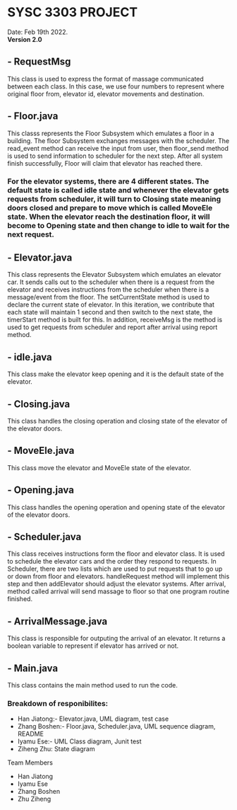 # SYSC 3303 PROJECT

Date: Feb 19th 2022.  
**Version 2.0**

## - RequestMsg
This class is used to express the format of massage communicated between each class. In this case, we use four numbers to represent where original floor from, elevator id, elevator movements and destination.

## - Floor.java 
This classs represents the Floor Subsystem which emulates a floor in a building. The floor Subsystem exchanges messages with the scheduler. The read_event method can receive the input from user, then floor_send method is used to send information to scheduler for the next step. After all system finish successfully, Floor will claim that elevator has reached there.

### For the elevator systems, there are 4 different states. The default state is called idle state and whenever the elevator gets requests from scheduler, it will turn to Closing state meaning doors closed and prepare to move which is called MoveEle state. When the elevator reach the destination floor, it will become to Opening state and then change to idle to wait for the next request.

## - Elevator.java 
This class represents the Elevator Subsystem which emulates an elevator car. It sends calls out to the scheduler when there is a request from the elevator and receives instructions from the scheduler when there is a message/event from the floor. The setCurrentState method is used to declare the current state of elevator. In this iteration, we contribute that each state will maintain 1 second and then switch to the next state, the timerStart method is built for this. In addition, receiveMsg is the method is used to get requests from scheduler and report after arrival using report method.

## - idle.java
This class make the elevator keep opening and it is the default state of the elevator.

## - Closing.java
This class handles the closing operation and closing state of the elevator of the elevator doors.

## - MoveEle.java
This class move the elevator and MoveEle state of the elevator.

## - Opening.java 
This class handles the opening operation and opening state of the elevator of the elevator doors.

## - Scheduler.java
This class receives instructions form the floor and elevator class. It is used to schedule the elevator cars and the order they respond to requests. In Scheduler, there are two lists which are used to put requests that to go up or down from floor and elevators. handleRequest method will implement this step and then addElevator should adjust the elevator systems. After arrival, method called arrival will send massage to floor so that one program routine finished.

## - ArrivalMessage.java
This class is responsible for outputing the arrival of an elevator. It returns a boolean variable to represent if elevator has arrived or not.

## - Main.java
This class contains the main method used to run the code.

### Breakdown of responibilites:
- Han Jiatong:- Elevator.java, UML diagram, test case
- Zhang Boshen:- Floor.java, Scheduler.java, UML sequence diagram, README
- Iyamu Ese:- UML Class diagram, Junit test
- Ziheng Zhu: State diagram

Team Members
- Han Jiatong
- Iyamu Ese
- Zhang Boshen
- Zhu Ziheng
